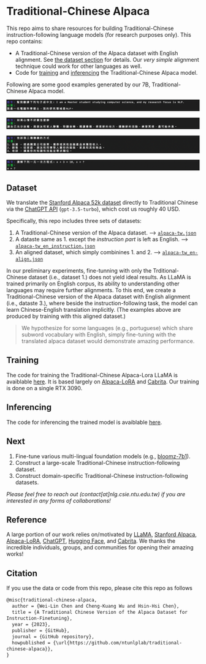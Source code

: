 # Traditional-Chinese Alpaca

This repo aims to share resources for building Traditional-Chinese instruction-following language models (for research purposes only). This repo contains:
  - A Traditional-Chinese version of the Alpaca dataset with English alignment. See [the dataset section](#dataset) for details. Our *very simple* alignment technique could work for other languages as well.
  - Code for [training](#training) and [inferencing](#inferencing) the Traditional-Chinese Alpaca model.

Following are some good examples generated by our 7B, Traditional-Chinese Alpaca model.

![image](examples/example-1.png)

![image](examples/example-2.png)

![image](examples/example-3.png)

![image](examples/example-4.png)


## Dataset <a name="dataset"></a>
We translate the [Stanford Alpaca 52k dataset](https://github.com/tatsu-lab/stanford_alpaca/blob/main/alpaca_data.json) directly to Traditional Chinese via the [ChatGPT API](https://platform.openai.com/docs/guides/chat) (```gpt-3.5-turbo```), which cost us roughly 40 USD.

Specifically, this repo includes three sets of datasets:
1.  A Traditional-Chinese version of the Alpaca dataset. --> [```alpaca-tw.json```](data/alpaca-tw.json)
2.  A dataste same as 1. except the *instruction part* is left as English. --> [```alpaca-tw_en_instruction.json```](data/alpaca-tw_en_instruction.json)
3.  An aligned dataset, which simply combinines 1. and 2. --> [```alpaca-tw_en-align.json```](data/alpaca-tw_en-align.json)

In our preliminary experiments, fine-tunning with only the Trditional-Chinese dataset (i.e., dataset 1.) does not yield ideal results.
As LLaMA is trained primarily on English corpus, its ability to understanding other languages may require further alignments.
To this end, we create a Traditional-Chinese version of the Alpaca dataset with English alignment (i.e., dataste 3.), where beside the instruction-following task, the model can learn Chinese-English translation implicitly. (The examples above are produced by training with this aligned dataset.)
> We hypothesize for some languages (e.g., portuguese) which share subword vocabulary with English, simply fine-tuning with the translated alpaca dataset would demonstrate amazing performance.

## Training <a name="training"></a>
The code for training the Traditional-Chinese Alpaca-Lora LLaMA is avaiblable [here](code/finetune.py).
It is based largely on [Alpaca-LoRA](https://github.com/tloen/alpaca-lora) and [Cabrita](https://github.com/22-hours/cabrita).
Our training is done on a single RTX 3090.

## Inferencing <a name="inferencing"></a>
The code for inferencing the trained model is avaiblable [here](code/inference.py).

## Next
1. Fine-tune various multi-lingual foundation models (e.g., [bloomz-7b1](https://huggingface.co/bigscience/bloomz-7b1)).
2. Construct a large-scale Traditional-Chinese instruction-following dataset. 
2. Construct domain-specific Traditional-Chinese instruction-following datasets.

*Please feel free to reach out (contact[at]nlg.csie.ntu.edu.tw) if you are interested in any forms of collaborations!*

## Reference
A large portion of our work relies on/motivated by [LLaMA](https://arxiv.org/abs/2302.13971), [Stanford Alpaca](https://github.com/tatsu-lab/stanford_alpaca), [Alpaca-LoRA](https://github.com/tloen/alpaca-lora), [ChatGPT](https://openai.com/blog/chatgpt), [Hugging Face](https://huggingface.co/), and [Cabrita](https://github.com/22-hours/cabrita).
We thanks the incredible individuals, groups, and communities for opening their amazing works!

## Citation
If you use the data or code from this repo, please cite this repo as follows
```
@misc{traditional-chinese-alpaca,
  author = {Wei-Lin Chen and Cheng-Kuang Wu and Hsin-Hsi Chen},
  title = {A Traditional Chinese Version of the Alpaca Dataset for Instruction-Finetuning},
  year = {2023},
  publisher = {GitHub},
  journal = {GitHub repository},
  howpublished = {\url{https://github.com/ntunlplab/traditional-chinese-alpaca}},
}
```
